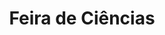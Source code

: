 ---
layout: ../../layouts/ProjetoLayout.astro

title: "Feira de Ciências"
logo: "/projetos/logo-feira-de-ciencias.png"
imgs: ["/projetos/feira-de-ciencias-img1.png", "/projetos/feira-de-ciencias-img2.png"]
way: "/projetos/feira-de-ciencias"
link: "https://feiradeciencias.itp.ifsp.edu.br/"
destaque: "não"
github: "https://github.com/fabsoftwareitp/feiradeciencias.itp.ifsp.edu.br"
tecnologias: ["HTML", "CSS", "JavaScript"]
time: ["../membros/laura-naomi", "../membros/andre-augusto", "../membros/maria-senger", "../membros/rafael-alexandre"]
status: "Finalizado"
data: "06/2021"
---